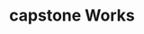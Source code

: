 ---
title: capstone Works  # 원하는 제목 설정
layout: collection  # 게시글을 모아서 보여주는 레이아웃
permalink: /capstone/  # 이 페이지의 주소 (https://yourgithub.io/capstone/)
collection: capstones  # 여기서 datas 카테고리 게시글만 모아 보여줌
entries_layout: grid  # 4열 그리드로 게시글을 정렬
---